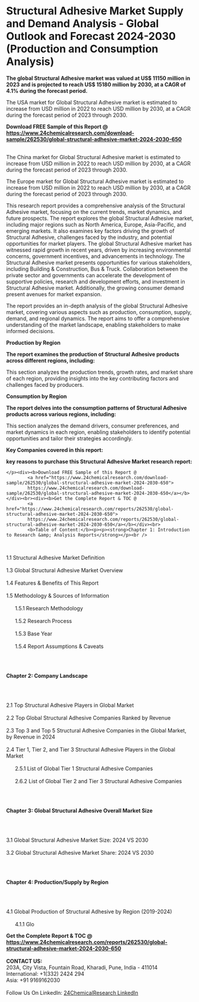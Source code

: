<h1>Structural Adhesive Market Supply and Demand Analysis - Global Outlook and Forecast 2024-2030 (Production and Consumption Analysis)</h1><p><strong>The global Structural Adhesive market was valued at US$ 11150 million in 2023 and is projected to reach US$ 15180 million by 2030, at a CAGR of 4.1% during the forecast period.</strong></p><p>
</p><p>The USA market for Global Structural Adhesive market is estimated to increase from USD million in 2022 to reach USD million by 2030, at a CAGR during the forecast period of 2023 through 2030.</p><div><b>Download FREE Sample of this Report @ 
            <a href="https://www.24chemicalresearch.com/download-sample/262530/global-structural-adhesive-market-2024-2030-650">
            https://www.24chemicalresearch.com/download-sample/262530/global-structural-adhesive-market-2024-2030-650</a></b></div><br><p>
</p><p>The China market for Global Structural Adhesive market is estimated to increase from USD million in 2022 to reach USD million by 2030, at a CAGR during the forecast period of 2023 through 2030.</p><p>
</p><p>The Europe market for Global Structural Adhesive market is estimated to increase from USD million in 2022 to reach USD million by 2030, at a CAGR during the forecast period of 2023 through 2030.</p><p>
</p><p>This research report provides a comprehensive analysis of the Structural Adhesive market, focusing on the current trends, market dynamics, and future prospects. The report explores the global Structural Adhesive market, including major regions such as North America, Europe, Asia-Pacific, and emerging markets. It also examines key factors driving the growth of Structural Adhesive, challenges faced by the industry, and potential opportunities for market players. The global Structural Adhesive market has witnessed rapid growth in recent years, driven by increasing environmental concerns, government incentives, and advancements in technology. The Structural Adhesive market presents opportunities for various stakeholders, including Building &amp; Construction, Bus &amp; Truck. Collaboration between the private sector and governments can accelerate the development of supportive policies, research and development efforts, and investment in Structural Adhesive market. Additionally, the growing consumer demand present avenues for market expansion. </p><p>
</p><p>The report provides an in-depth analysis of the global Structural Adhesive market, covering various aspects such as production, consumption, supply, demand, and regional dynamics. The report aims to offer a comprehensive understanding of the market landscape, enabling stakeholders to make informed decisions.</p><p>
</p><p><strong>Production by Region</strong></p><p>
</p><p><strong>The report examines the production of Structural Adhesive products across different regions, including:</strong></p><p>
</p><p>
</p><p>This section analyzes the production trends, growth rates, and market share of each region, providing insights into the key contributing factors and challenges faced by producers.</p><p>
</p><p><strong>Consumption by Region</strong></p><p>
</p><p><strong>The report delves into the consumption patterns of Structural Adhesive products across various regions, including:</strong></p><p>
</p><p>
</p><p>This section analyzes the demand drivers, consumer preferences, and market dynamics in each region, enabling stakeholders to identify potential opportunities and tailor their strategies accordingly.</p><p>
<strong>Key Companies covered in this report:</strong></p><p>
</p><p>
</p><p><strong>key reasons to purchase this Structural Adhesive Market research report:</strong></p><p>

	</p><div><b>Download FREE Sample of this Report @ 
            <a href="https://www.24chemicalresearch.com/download-sample/262530/global-structural-adhesive-market-2024-2030-650">
            https://www.24chemicalresearch.com/download-sample/262530/global-structural-adhesive-market-2024-2030-650</a></b></div><br><div><b>Get the Complete Report & TOC @ 
            <a href="https://www.24chemicalresearch.com/reports/262530/global-structural-adhesive-market-2024-2030-650">
            https://www.24chemicalresearch.com/reports/262530/global-structural-adhesive-market-2024-2030-650</a></b></div><br>
            <b>Table of Content:</b><p><p><strong>Chapter 1: Introduction to Research &amp; Analysis Reports</strong></p><br />
<br />
<p>1.1 Structural Adhesive Market Definition<br /><br />
1.3 Global Structural Adhesive Market Overview<br /><br />
1.4 Features &amp; Benefits of This Report<br /><br />
1.5 Methodology &amp; Sources of Information<br /><br />
&nbsp;&nbsp;&nbsp;&nbsp;&nbsp; 1.5.1 Research Methodology<br /><br />
&nbsp;&nbsp;&nbsp;&nbsp;&nbsp; 1.5.2 Research Process<br /><br />
&nbsp;&nbsp;&nbsp;&nbsp;&nbsp; 1.5.3 Base Year<br /><br />
&nbsp;&nbsp;&nbsp;&nbsp;&nbsp; 1.5.4 Report Assumptions &amp; Caveats</p><br />
<br />
<p><strong>Chapter 2: Company Landscape</strong></p><br />
<br />
<p>2.1 Top Structural Adhesive Players in Global Market<br /><br />
2.2 Top Global Structural Adhesive Companies Ranked by Revenue<br /><br />
2.3 Top 3 and Top 5 Structural Adhesive Companies in the Global Market, by Revenue in 2024<br /><br />
2.4 Tier 1, Tier 2, and Tier 3 Structural Adhesive Players in the Global Market<br /><br />
&nbsp;&nbsp;&nbsp;&nbsp;&nbsp; 2.5.1 List of Global Tier 1 Structural Adhesive Companies<br /><br />
&nbsp;&nbsp;&nbsp;&nbsp;&nbsp; 2.6.2 List of Global Tier 2 and Tier 3 Structural Adhesive Companies</p><br />
<br />
<p><strong>Chapter 3: Global Structural Adhesive Overall Market Size</strong></p><br />
<br />
<p>3.1 Global Structural Adhesive Market Size: 2024 VS 2030<br /><br />
3.2 Global Structural Adhesive Market Share: 2024 VS 2030</p><br />
<br />
<p><strong>Chapter 4: Production/Supply by Region</strong></p><br />
<br />
<p>4.1 Global Production of Structural Adhesive by Region (2019-2024)<br /><br />
&nbsp;&nbsp;&nbsp;&nbsp;&nbsp; 4.1.1 Glo</p><div><b>Get the Complete Report & TOC @ 
            <a href="https://www.24chemicalresearch.com/reports/262530/global-structural-adhesive-market-2024-2030-650">
            https://www.24chemicalresearch.com/reports/262530/global-structural-adhesive-market-2024-2030-650</a></b></div><br><b>CONTACT US:</b><br>
            203A, City Vista, Fountain Road, Kharadi, Pune, India - 411014<br>
            International: +1(332) 2424 294<br>
            Asia: +91 9169162030 <br><br>
            Follow Us On LinkedIn: <a href="https://www.linkedin.com/company/24chemicalresearch/">24ChemicalResearch LinkedIn</a>